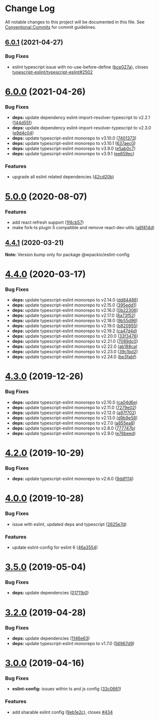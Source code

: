 # Change Log

All notable changes to this project will be documented in this file.
See [Conventional Commits](https://conventionalcommits.org) for commit guidelines.

## [6.0.1](https://github.com/swashata/wp-webpack-script/compare/v6.0.0...v6.0.1) (2021-04-27)


### Bug Fixes

* eslint typescript issue with no-use-before-define ([bce027a](https://github.com/swashata/wp-webpack-script/commit/bce027ad2f3d5571eda2e9d180c488b0955e6a8b)), closes [typescript-eslint/typescript-eslint#2502](https://github.com/typescript-eslint/typescript-eslint/issues/2502)





# [6.0.0](https://github.com/swashata/wp-webpack-script/compare/v5.0.0...v6.0.0) (2021-04-26)


### Bug Fixes

* **deps:** update dependency eslint-import-resolver-typescript to v2.2.1 ([144d55f](https://github.com/swashata/wp-webpack-script/commit/144d55f2f5a01e9467383b3797a2a886f1f1c992))
* **deps:** update dependency eslint-import-resolver-typescript to v2.3.0 ([e9d4c04](https://github.com/swashata/wp-webpack-script/commit/e9d4c04a758f0996b7627d98992cc5e6731a293b))
* **deps:** update typescript-eslint monorepo to v3.10.0 ([7401373](https://github.com/swashata/wp-webpack-script/commit/74013737c6d4d3fce44e9d055a573f998ee5687f))
* **deps:** update typescript-eslint monorepo to v3.10.1 ([637aec0](https://github.com/swashata/wp-webpack-script/commit/637aec0ffb98a0bb4cb3945a8909805f0afeab11))
* **deps:** update typescript-eslint monorepo to v3.9.0 ([e5ab0c7](https://github.com/swashata/wp-webpack-script/commit/e5ab0c7180e72b7c960a5af1a04ca0bd96f60473))
* **deps:** update typescript-eslint monorepo to v3.9.1 ([ee659ec](https://github.com/swashata/wp-webpack-script/commit/ee659ecca4f846c3e5215eb2ee29ab876a435335))


### Features

* upgrade all eslint related dependencies ([42cd20b](https://github.com/swashata/wp-webpack-script/commit/42cd20ba62c8cef69909c08c648180c9083e1f1d))





# [5.0.0](https://github.com/swashata/wp-webpack-script/compare/v4.4.1...v5.0.0) (2020-08-07)


### Features

* add react refresh support ([1f4cb57](https://github.com/swashata/wp-webpack-script/commit/1f4cb579a0191dbcdc5a277d41944ad5acdf520f))
* make fork-ts plugin 5 compatible and remove react-dev-utils ([a6f414d](https://github.com/swashata/wp-webpack-script/commit/a6f414d644dc9552942b9b23172ff35c49b5ea78))





## [4.4.1](https://github.com/swashata/wp-webpack-script/compare/v4.4.0...v4.4.1) (2020-03-21)

**Note:** Version bump only for package @wpackio/eslint-config





# [4.4.0](https://github.com/swashata/wp-webpack-script/compare/v4.3.0...v4.4.0) (2020-03-17)


### Bug Fixes

* **deps:** update typescript-eslint monorepo to v2.14.0 ([dd84488](https://github.com/swashata/wp-webpack-script/commit/dd844889b6862d7693ecf92778faa5724e865553))
* **deps:** update typescript-eslint monorepo to v2.15.0 ([395edd1](https://github.com/swashata/wp-webpack-script/commit/395edd16fab781d4415e226829c4e071c4ed6d32))
* **deps:** update typescript-eslint monorepo to v2.16.0 ([0b22306](https://github.com/swashata/wp-webpack-script/commit/0b22306b516eb707126def8fa7a658c4d7531ef7))
* **deps:** update typescript-eslint monorepo to v2.17.0 ([8a73f52](https://github.com/swashata/wp-webpack-script/commit/8a73f52db06334b81c2a430c0c76721f3d7e056d))
* **deps:** update typescript-eslint monorepo to v2.18.0 ([9b55d96](https://github.com/swashata/wp-webpack-script/commit/9b55d96b330d051b2cc82bdba25443a3f23811e5))
* **deps:** update typescript-eslint monorepo to v2.19.0 ([b820955](https://github.com/swashata/wp-webpack-script/commit/b820955cc688b2963f08a3170e5596418de976eb))
* **deps:** update typescript-eslint monorepo to v2.19.2 ([ca47d4d](https://github.com/swashata/wp-webpack-script/commit/ca47d4d83ca583198702debf072120609d9801f6))
* **deps:** update typescript-eslint monorepo to v2.20.0 ([33f3476](https://github.com/swashata/wp-webpack-script/commit/33f347631be6794d511b0d6b385e567cd53fff3f))
* **deps:** update typescript-eslint monorepo to v2.21.0 ([7089dc0](https://github.com/swashata/wp-webpack-script/commit/7089dc0d54d406292d48297e7578dfb62588fbcf))
* **deps:** update typescript-eslint monorepo to v2.22.0 ([ab188ca](https://github.com/swashata/wp-webpack-script/commit/ab188caa450dd08c7139b2a6659b1d5080f8015a))
* **deps:** update typescript-eslint monorepo to v2.23.0 ([39c1bd2](https://github.com/swashata/wp-webpack-script/commit/39c1bd22ccd5a7b09b172648d1195619ca9d7bdd))
* **deps:** update typescript-eslint monorepo to v2.24.0 ([be3fabf](https://github.com/swashata/wp-webpack-script/commit/be3fabf08fb6b23e5fa398625d2964732ecd17b2))





# [4.3.0](https://github.com/swashata/wp-webpack-script/compare/v4.2.0...v4.3.0) (2019-12-26)


### Bug Fixes

* **deps:** update typescript-eslint monorepo to v2.10.0 ([ca04d6e](https://github.com/swashata/wp-webpack-script/commit/ca04d6e))
* **deps:** update typescript-eslint monorepo to v2.11.0 ([7279e02](https://github.com/swashata/wp-webpack-script/commit/7279e02))
* **deps:** update typescript-eslint monorepo to v2.12.0 ([a97f702](https://github.com/swashata/wp-webpack-script/commit/a97f702))
* **deps:** update typescript-eslint monorepo to v2.13.0 ([d9b9e58](https://github.com/swashata/wp-webpack-script/commit/d9b9e58))
* **deps:** update typescript-eslint monorepo to v2.7.0 ([a855ea8](https://github.com/swashata/wp-webpack-script/commit/a855ea8))
* **deps:** update typescript-eslint monorepo to v2.8.0 ([777747b](https://github.com/swashata/wp-webpack-script/commit/777747b))
* **deps:** update typescript-eslint monorepo to v2.9.0 ([e76beed](https://github.com/swashata/wp-webpack-script/commit/e76beed))





# [4.2.0](https://github.com/swashata/wp-webpack-script/compare/v4.1.0...v4.2.0) (2019-10-29)


### Bug Fixes

* **deps:** update typescript-eslint monorepo to v2.6.0 ([9ddf114](https://github.com/swashata/wp-webpack-script/commit/9ddf114))





# [4.0.0](https://github.com/swashata/wp-webpack-script/compare/v3.5.0...v4.0.0) (2019-10-28)


### Bug Fixes

* issue with eslint, updated deps and typescript ([2625e7d](https://github.com/swashata/wp-webpack-script/commit/2625e7d))


### Features

* update eslint-config for eslint 6 ([46a3554](https://github.com/swashata/wp-webpack-script/commit/46a3554))





# [3.5.0](https://github.com/swashata/wp-webpack-script/compare/v3.4.0...v3.5.0) (2019-05-04)


### Bug Fixes

* **deps:** update dependencies ([01711b0](https://github.com/swashata/wp-webpack-script/commit/01711b0))





# [3.2.0](https://github.com/swashata/wp-webpack-script/compare/v3.1.0...v3.2.0) (2019-04-28)


### Bug Fixes

* **deps:** update dependencies ([1146e63](https://github.com/swashata/wp-webpack-script/commit/1146e63))
* **deps:** update typescript-eslint monorepo to v1.7.0 ([56967d9](https://github.com/swashata/wp-webpack-script/commit/56967d9))





# [3.0.0](https://github.com/swashata/wp-webpack-script/compare/v2.13.0...v3.0.0) (2019-04-16)


### Bug Fixes

* **eslint-config:** issues within ts and js config ([33c0661](https://github.com/swashata/wp-webpack-script/commit/33c0661))


### Features

* add sharable eslint config ([9eb1e2c](https://github.com/swashata/wp-webpack-script/commit/9eb1e2c)), closes [#434](https://github.com/swashata/wp-webpack-script/issues/434)
